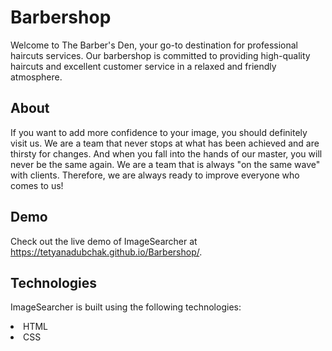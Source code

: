 # Barbershop
Welcome to The Barber's Den, your go-to destination for professional haircuts services. Our barbershop is committed to providing high-quality haircuts and excellent customer service in a relaxed and friendly atmosphere.
 
## About
If you want to add more confidence to your image, you should definitely visit us.
We are a team that never stops at what has been achieved and are thirsty for changes. And when you fall into the hands of our master, you will never be the same again. We are a team that is always "on the same wave" with clients. Therefore, we are always ready to improve everyone who comes to us!

## Demo
Check out the live demo of ImageSearcher at https://tetyanadubchak.github.io/Barbershop/.

## Technologies
ImageSearcher is built using the following technologies:
<li>HTML</li>
<li>CSS</li>
